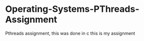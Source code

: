 # Operating-Systems-PThreads-Assignment
Pthreads assignment, this was done in c
this is my assignment
